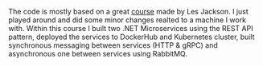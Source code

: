 The code is mostly based on a great [course](https://www.youtube.com/watch?v=DgVjEo3OGBI) made by Les Jackson. I just played around and did some minor changes realted to a machine I work with. Within this course I built two .NET Microservices using the REST API pattern, deployed the services to DockerHub and Kubernetes cluster, built synchronous messaging between services (HTTP & gRPC) and asynchronous one between services using RabbitMQ.
